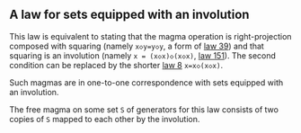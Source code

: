 ## A law for sets equipped with an involution

This law is equivalent to stating that the magma operation is right-projection composed with squaring (namely `x◇y=y◇y`, a form of [law 39](https://teorth.github.io/equational_theories/implications/?39)) and that squaring is an involution (namely `x = (x◇x)◇(x◇x)`, [law 151](https://teorth.github.io/equational_theories/implications/?151)).  The second condition can be replaced by the shorter [law 8](https://teorth.github.io/equational_theories/implications/?8) `x=x◇(x◇x)`.

Such magmas are in one-to-one correspondence with sets equipped with an involution.

The free magma on some set `S` of generators for this law consists of two copies of `S` mapped to each other by the involution.
